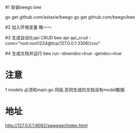 #1 安装beego bee

go get github.com/astaxie/beego 
go get github.com/beego/bee

#2 加入环境变量
略～～

#3 生成自动化api CRUD
bee api api_crud -conn="root:root1234@tcp(127.0.0.1:3306)/xxx"

#4 生成文档并运行
bee run -downdoc=true -gendoc=true

# 注意
1 models 必须和main.go 同级,否则生成的文档没有model数据.

# 地址
http://127.0.0.1:8082/swagger/index.html
